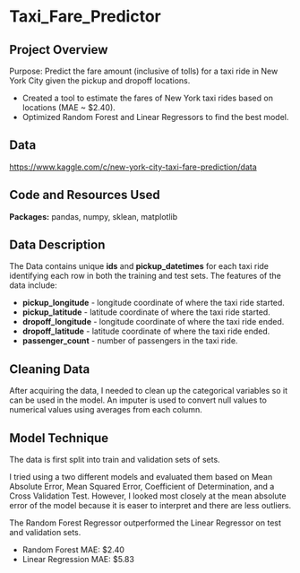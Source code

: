 # Taxi_Fare_Predictor

## Project Overview
Purpose: Predict the fare amount (inclusive of tolls) for a taxi ride in New York City given the pickup and dropoff locations.
- Created a tool to estimate the fares of New York taxi rides based on locations (MAE ~ $2.40).
- Optimized Random Forest and Linear Regressors to find the best model.

## Data
https://www.kaggle.com/c/new-york-city-taxi-fare-prediction/data

## Code and Resources Used
**Packages:** pandas, numpy, sklean, matplotlib

## Data Description
The Data contains unique **ids** and **pickup_datetimes** for each taxi ride identifying each row in both the training and test sets. The features of the data include: 
- **pickup_longitude** - longitude coordinate of where the taxi ride started.
- **pickup_latitude** - latitude coordinate of where the taxi ride started.
- **dropoff_longitude** - longitude coordinate of where the taxi ride ended.
- **dropoff_latitude** - latitude coordinate of where the taxi ride ended.
- **passenger_count** - number of passengers in the taxi ride.

## Cleaning Data
After acquiring the data, I needed to clean up the categorical variables so it can be used in the model. An imputer is used to convert null values to numerical values using averages from each column. 


## Model Technique
The data is first split into train and validation sets of sets.

I tried using a two different models and evaluated them based on Mean Absolute Error, Mean Squared Error, Coefficient of Determination, and a Cross Validation Test. However, I looked most closely at the mean absolute error of the model because it is easer to interpret and there are less outliers.

The Random Forest Regressor outperformed the Linear Regressor on test and validation sets. 
- Random Forest MAE: $2.40
- Linear Regression MAE: $5.83
